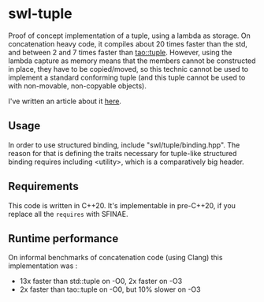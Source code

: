 # swl-tuple
Proof of concept implementation of a tuple, using a lambda as storage. On concatenation heavy code, it compiles about 20 times faster than the std, and between 2 and 7 times faster than [tao::tuple](https://github.com/taocpp/tuple). However, using the lambda capture as memory means that the members cannot be constructed in place, they have to be copied/moved, so this technic cannot be used to implement a standard conforming tuple (and this tuple cannot be used to with non-movable, non-copyable objects).

I've written an article about it [here](https://groundswellaudio.github.io/posts/cpp_lambda_tuple/).

## Usage

In order to use structured binding, include "swl/tuple/binding.hpp". The reason for that is defining the traits necessary for tuple-like structured binding requires including \<utility>\, which is a comparatively big header. 

## Requirements

This code is written in C++20. It's implementable in pre-C++20, if you replace all the `requires` with SFINAE.

## Runtime performance

On informal benchmarks of concatenation code (using Clang) this implementation was : 
* 13x faster than std::tuple on -O0, 2x faster on -O3
* 2x faster than tao::tuple on -O0, but 10% slower on -O3
